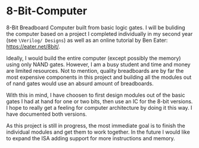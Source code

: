 # 8-Bit-Computer
8-Bit Breadboard Computer built from basic logic gates. I will be buliding the computer based on a project I completed individually in my second year (see 
```\Verilog/ Designs```) as well as an online tutorial by Ben Eater: https://eater.net/8bit/. 

Ideally, I would build the entire computer (except possibly the memory) using only NAND gates. However, I am a busy student and time and money are limited resources. Not to mention, quality breadboards are by far the most expensive components in this project and building all the modules out of nand gates would use an absurd amount of breadboards. 

With this in mind, I have choosen to first design modules out of the basic gates I had at hand for one or two bits, then use an IC for the 8-bit versions. I hope to really get a feeling for computer architecture by doing it this way. I have documented both versions. 

As this project is still in progress, the most immediate goal is to finish the individual modules and get them to work together. In the future I would like to expand the ISA adding support for more instructions and memory.  
